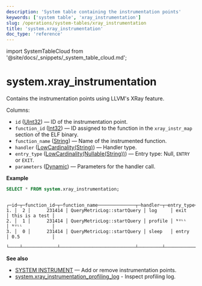 ```yaml
---
description: 'System table containing the instrumentation points'
keywords: ['system table', 'xray_instrumentation']
slug: /operations/system-tables/xray_instrumentation
title: 'system.xray_instrumentation'
doc_type: 'reference'
---
```


import SystemTableCloud from '@site/docs/_snippets/_system_table_cloud.md';

# system.xray_instrumentation

<SystemTableCloud/>

Contains the instrumentation points using LLVM's XRay feature.

Columns:
- `id` ([UInt32](../../sql-reference/data-types/int-uint.md)) — ID of the instrumentation point.
- `function_id` ([Int32](../../sql-reference/data-types/int-uint.md)) — ID assigned to the function in the `xray_instr_map` section of the ELF binary.
- `function_name` ([String](../../sql-reference/data-types/string.md)) — Name of the instrumented function.
- `handler` ([LowCardinality(String)](../../sql-reference/data-types/string.md)) — Handler type.
- `entry_type` ([LowCardinality(Nullable(String))](../../sql-reference/data-types/string.md)) — Entry type: Null, `ENTRY` or `EXIT`.
- `parameters` ([Dynamic](../../sql-reference/data-types/dynamic.md)) — Parameters for the handler call.

**Example**

```sql
SELECT * FROM system.xray_instrumentation;
```

```text
   ┌─id─┬─function_id─┬─function_name──────────────┬─handler─┬─entry_type─┬─parameters─────┐
1. │  2 │      231414 │ QueryMetricLog::startQuery │ log     │ exit       │ this is a test │
2. │  1 │      231414 │ QueryMetricLog::startQuery │ profile │ ᴺᵁᴸᴸ       │ ᴺᵁᴸᴸ           │
3. │  0 │      231414 │ QueryMetricLog::startQuery │ sleep   │ entry      │ 0.5            │
   └────┴─────────────┴────────────────────────────┴─────────┴────────────┴────────────────┘
```

**See also**

- [SYSTEM INSTRUMENT](../../sql-reference/statements/system.md) — Add or remove instrumentation points.
- [system.xray_instrumentation_profiling_log](../../operations/system-tables/xray_instrumentation_profiling_log.md) - Inspect profiling log.
